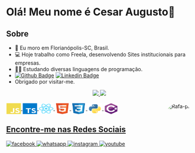 # Olá! Meu nome é Cesar Augusto🤗
## Sobre 
- :house_with_garden: Eu moro em Florianópolis-SC, Brasil.
- :computer: Hoje trabalho como Freela, desenvolvendo Sites institucionais para empresas.
- 👩‍💻 Estudando diversas linguagens de programação.
- [![Github Badge](https://img.shields.io/badge/-Github-000?style=flat-square&logo=Github&logoColor=white&link=https://github.com/cesaraugustocosta)](https://github.com/cesaraugustocosta) 
[![Linkedin Badge](https://img.shields.io/badge/-LinkedIn-blue?style=flat-square&logo=Linkedin&logoColor=white&link=https://www.linkedin.com/in/cesar-a-da-costa-ba905177/)](https://www.linkedin.com/in/cesar-a-da-costa-ba905177/)
- Obrigado por visitar-me.
<div align="center">
  <a href="https://github.com/rafaballerini">
  <img height="180em" src="https://github-readme-stats.vercel.app/api?username=cesaraugustocosta&show_icons=true&theme=dracula&include_all_commits=true&count_private=true"/>
  <img height="180em" src="https://github-readme-stats.vercel.app/api/top-langs/?username=cesaraugustocosta&layout=compact&langs_count=7&theme=dracula"/>
</div> 
<div style="display: inline_block"><br>
  <img align="center" alt="Rafa-Js" height="30" width="40" src="https://raw.githubusercontent.com/devicons/devicon/master/icons/javascript/javascript-plain.svg">
  <img align="center" alt="Rafa-Ts" height="30" width="40" src="https://raw.githubusercontent.com/devicons/devicon/master/icons/typescript/typescript-plain.svg">
  <img align="center" alt="Rafa-React" height="30" width="40" src="https://raw.githubusercontent.com/devicons/devicon/master/icons/react/react-original.svg">
  <img align="center" alt="Rafa-HTML" height="30" width="40" src="https://raw.githubusercontent.com/devicons/devicon/master/icons/html5/html5-original.svg">
  <img align="center" alt="Rafa-CSS" height="30" width="40" src="https://raw.githubusercontent.com/devicons/devicon/master/icons/css3/css3-original.svg">
  <img align="center" alt="Rafa-Python" height="30" width="40" src="https://raw.githubusercontent.com/devicons/devicon/master/icons/python/python-original.svg">
  <img align="center" alt="Rafa-Csharp" height="30" width="40" src="https://raw.githubusercontent.com/devicons/devicon/master/icons/csharp/csharp-original.svg">
  <img align="right" alt="Rafa-pic" height="150" style="border-radius:50px;" <img src="https://i.pinimg.com/originals/c9/b2/81/c9b2812d066f8a62ddd0a9f9341eba4d.gif" jsaction="load:XAeZkd;" jsname="HiaYvf" class="n3VNCb" alt="Imgur: The most awesome images on the Internet. | Star wars humor, Star  wars film, Star wars fans" data-noaft="1" style="width: 184.6667px; height: 126px; margin: 1.7px 0px;">
</div>



## Encontre-me nas Redes Sociais
<img src="https://cdn-icons-png.flaticon.com/128/1384/1384168.png" data-src="https://cdn-icons-png.flaticon.com/128/1384/1384168.png" alt="facebook" title="facebook" width="28" height="28" class="lzy lazyload--done" srcset="https://cdn-icons-png.flaticon.com/128/1384/1384168.png 4x"> <img src="https://cdn-icons-png.flaticon.com/128/1384/1384079.png" data-src="https://cdn-icons-png.flaticon.com/128/1384/1384079.png" alt="whatsapp" title="whatsapp" width="28" height="28" class="lzy lazyload--done" srcset="https://cdn-icons-png.flaticon.com/128/1384/1384079.png 4x"> <img src="https://cdn-icons-png.flaticon.com/128/1384/1384172.png" data-src="https://cdn-icons-png.flaticon.com/128/1384/1384172.png" alt="instagram" title="instagram" width="28" height="28" class="lzy lazyload--done" srcset="https://cdn-icons-png.flaticon.com/128/1384/1384172.png 4x"> <img src="https://cdn-icons-png.flaticon.com/128/1384/1384169.png" data-src="https://cdn-icons-png.flaticon.com/128/1384/1384169.png" alt="youtube" title="youtube" width="30" height="30" class="lzy lazyload--done" srcset="https://cdn-icons-png.flaticon.com/128/1384/1384169.png 4x">





